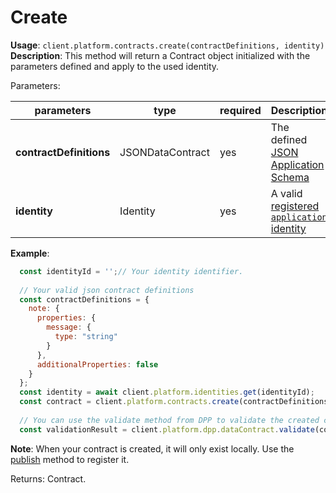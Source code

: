 # Create

**Usage**: `client.platform.contracts.create(contractDefinitions, identity)`  
**Description**: This method will return a Contract object initialized with the parameters defined and apply to the used identity.

Parameters:

| parameters              | type             | required | Description                                                                                                            |
| ----------------------- | ---------------- | -------- | ---------------------------------------------------------------------------------------------------------------------- |
| **contractDefinitions** | JSONDataContract | yes      | The defined [JSON Application Schema](../../../explanations/platform-protocol-data-contract.md) |
| **identity**            | Identity         | yes      | A valid [registered `application` identity](../identities/register.md)          |

**Example**:

```js
  const identityId = '';// Your identity identifier.
  
  // Your valid json contract definitions
  const contractDefinitions = {
    note: {
      properties: {
        message: {
          type: "string"
        }
      },
      additionalProperties: false
    }
  };
  const identity = await client.platform.identities.get(identityId);
  const contract = client.platform.contracts.create(contractDefinitions, identity);
  
  // You can use the validate method from DPP to validate the created contract
  const validationResult = client.platform.dpp.dataContract.validate(contract);
```

**Note**: When your contract is created, it will only exist locally. Use the [publish](../contracts/publish.md) method to register it.  

Returns: Contract.
